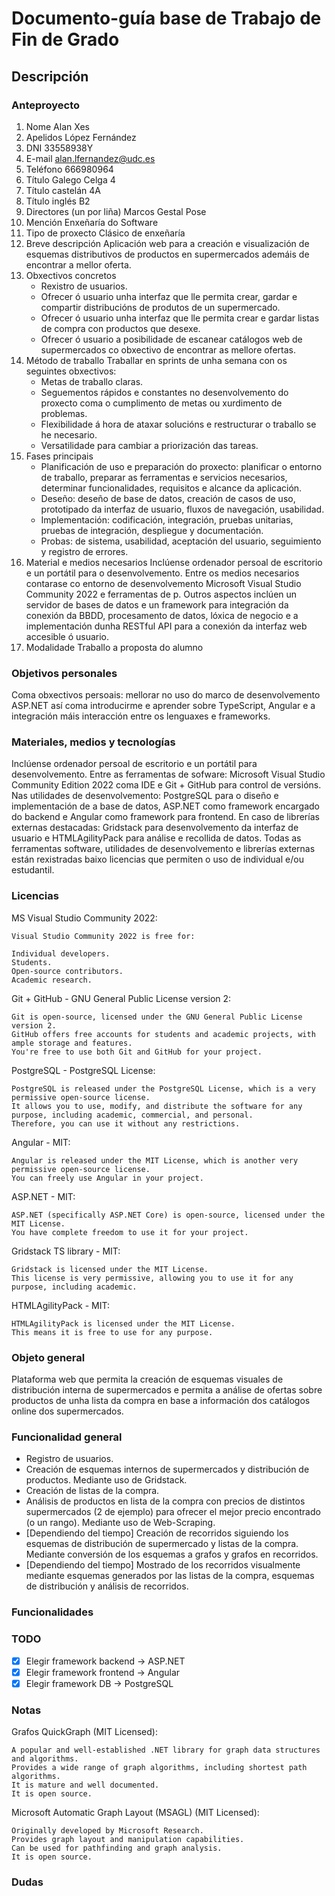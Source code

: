 # Documento-guía base de Trabajo de Fin de Grado

## Descripción

### Anteproyecto

1. Nome
Alan Xes
1. Apelidos
López Fernández
1. DNI
33558938Y
1. E-mail
alan.lfernandez@udc.es
1. Teléfono
666980964
1. Título Galego
Celga 4
1. Título castelán
4A
1. Título inglés
B2
1. Directores (un por liña)
Marcos Gestal Pose
1. Mención
Enxeñaría do Software
1. Tipo de proxecto
Clásico de enxeñaría
1. Breve descripción
Aplicación web para a creación e visualización de esquemas distributivos de productos en supermercados ademáis de encontrar a mellor oferta.
1. Obxectivos concretos
    - Rexistro de usuarios.
    - Ofrecer ó usuario unha interfaz que lle permita crear, gardar e compartir distribucións de produtos de un supermercado.
    - Ofrecer ó usuario unha interfaz que lle permita crear e gardar listas de compra con productos que desexe.
    - Ofrecer ó usuario a posibilidade de escanear catálogos web de supermercados co obxectivo de encontrar as mellore ofertas.
1. Método de traballo
Traballar en sprints de unha semana con os seguintes obxectivos:
    - Metas de traballo claras.
    - Seguementos rápidos e constantes no desenvolvemento do proxecto coma o cumplimento de metas ou xurdimento de problemas.
    - Flexibilidade á hora de ataxar solucións e restructurar o traballo se he necesario.
    - Versatilidade para cambiar a priorización das tareas.
1. Fases principais
    - Planificación de uso e preparación do proxecto: planificar o entorno de traballo, preparar as ferramentas e servicios necesarios, determinar funcionalidades, requisitos e alcance da aplicación.
    - Deseño: deseño de base de datos, creación de casos de uso, prototipado da interfaz de usuario, fluxos de navegación, usabilidad.
    - Implementación: codificación, integración, pruebas unitarias, pruebas de integración, despliegue y documentación.
    - Probas: de sistema, usabilidad, aceptación del usuario, seguimiento y registro de errores.
2. Material e medios necesarios
Inclúense ordenador persoal de escritorio e un portátil para o desenvolvemento. Entre os medios necesarios contarase co entorno de desenvolvemento Microsoft Visual Studio Community 2022 e ferramentas de p. Outros aspectos inclúen un servidor de bases de datos e un framework para integración da conexión da BBDD, procesamento de datos, lóxica de negocio e a implementación dunha RESTful API para a conexión da interfaz web accesible ó usuario.
1. Modalidade
Traballo a proposta do alumno

### Objetivos personales

Coma obxectivos persoais: mellorar no uso do marco de desenvolvemento ASP.NET así coma introducirme e aprender sobre TypeScript, Angular e a integración máis interacción entre os lenguaxes e frameworks.

### Materiales, medios y tecnologías

Inclúense ordenador persoal de escritorio e un portátil para desenvolvemento. Entre as ferramentas de sofware: Microsoft Visual Studio Community Edition 2022 coma IDE e Git + GitHub para control de versións. Nas utilidades de desenvolvemento: PostgreSQL para o diseño e implementación de a base de datos, ASP.NET como framework encargado do backend e Angular como framework para frontend. En caso de librerías externas destacadas: Gridstack para desenvolvemento da interfaz de usuario e HTMLAgilityPack para análise e recollida de datos. Todas as ferramentas software, utilidades de desenvolvemento e librerías externas están rexistradas baixo licencias que permiten o uso de individual e/ou estudantil.

### Licencias

MS Visual Studio Community 2022:

    Visual Studio Community 2022 is free for:

    Individual developers.   
    Students.  
    Open-source contributors.  
    Academic research.   

Git + GitHub - GNU General Public License version 2:

    Git is open-source, licensed under the GNU General Public License version 2.
    GitHub offers free accounts for students and academic projects, with ample storage and features.
    You're free to use both Git and GitHub for your project.

PostgreSQL - PostgreSQL License:

    PostgreSQL is released under the PostgreSQL License, which is a very permissive open-source license.
    It allows you to use, modify, and distribute the software for any purpose, including academic, commercial, and personal.
    Therefore, you can use it without any restrictions.

Angular - MIT:

    Angular is released under the MIT License, which is another very permissive open-source license.
    You can freely use Angular in your project.

ASP.NET - MIT:

    ASP.NET (specifically ASP.NET Core) is open-source, licensed under the MIT License.
    You have complete freedom to use it for your project.

Gridstack TS library - MIT:

    Gridstack is licensed under the MIT License.
    This license is very permissive, allowing you to use it for any purpose, including academic.

HTMLAgilityPack - MIT:

    HTMLAgilityPack is licensed under the MIT License.
    This means it is free to use for any purpose.

### Objeto general

Plataforma web que permita la creación de esquemas visuales de distribución interna de supermercados e permita a análise de ofertas sobre productos de unha lista da compra en base a información dos catálogos online dos supermercados.

### Funcionalidad general

- Registro de usuarios.
- Creación de esquemas internos de supermercados y distribución de productos. Mediante uso de Gridstack.
- Creación de listas de la compra.
- Análisis de productos en lista de la compra con precios de distintos supermercados (2 de ejemplo) para ofrecer el mejor precio encontrado (o un rango). Mediante uso de Web-Scraping.
- [Dependiendo del tiempo] Creación de recorridos siguiendo los esquemas de distribución de supermercado y listas de la compra. Mediante conversión de los esquemas a grafos y grafos en recorridos.
- [Dependiendo del tiempo] Mostrado de los recorridos visualmente mediante esquemas generados por las listas de la compra, esquemas de distribución y análisis de recorridos.

### Funcionalidades

### TODO

- [X] Elegir framework backend -> ASP.NET
- [X] Elegir framework frontend -> Angular
- [X] Elegir framework DB -> PostgreSQL

### Notas

Grafos
QuickGraph (MIT Licensed):
    
    A popular and well-established .NET library for graph data structures and algorithms.
    Provides a wide range of graph algorithms, including shortest path algorithms.
    It is mature and well documented.
    It is open source.

Microsoft Automatic Graph Layout (MSAGL) (MIT Licensed):

    Originally developed by Microsoft Research.
    Provides graph layout and manipulation capabilities.
    Can be used for pathfinding and graph analysis.
    It is open source.
### Dudas